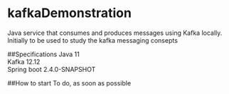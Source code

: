 # kafkaDemonstration
Java service that consumes and produces messages using Kafka locally. Initially to be used to study the kafka messaging consepts

##Specifications
Java 11 \
Kafka 12.12 \
Spring boot 2.4.0-SNAPSHOT

##How to start
To do, as soon as possible 
